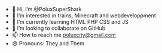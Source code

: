 - 👋 Hi, I’m @PoluxSuperShark
- 👀 I’m interested in trains, Minecraft and webdeveloppment
- 🌱 I’m currently learning HTML PHP CSS and JS
- 💞️ I’m looking to collaborate on GitHub
- 📫 How to reach me poluxcity@gmail.com
- 😄 Pronouns: They and Them
